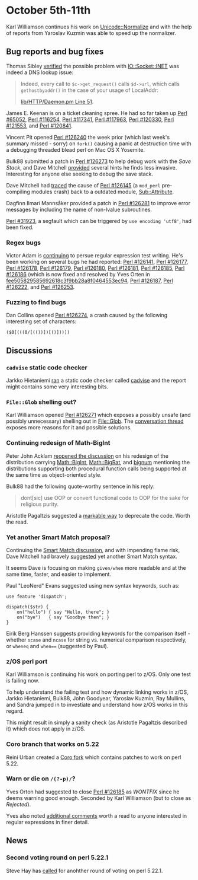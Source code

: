 # October 5th-11th

Karl Williamson continues his work on
[Unicode::Normalize](https://metacpan.org/pod/Unicode::Normalize) and with
the help of reports from Yaroslav Kuzmin was able to speed up the normalizer.

## Bug reports and bug fixes

Thomas Sibley [verified](http://nntp.perl.org/group/perl.perl5.porters/231588)
the possible problem with
[IO::Socket::INET](https://metacpan.org/pod/IO::Socket::INET) was indeed
a DNS lookup issue:

> Indeed, every call to `$c->get_request()` calls `$d->url`, which calls
> `gethostbyaddr()` in the case of your usage of LocalAddr:
>
> [lib/HTTP/Daemon.pm Line 51](https://github.com/gisle/http-daemon/blob/master/lib/HTTP/Daemon.pm#L51).

James E. Keenan is on a ticket cleaning spree. He had so far taken up
[Perl #65052](https://rt.perl.org/Ticket/Display.html?id=65052),
[Perl #116254](https://rt.perl.org/Ticket/Display.html?id=116254),
[Perl #117341](https://rt.perl.org/Ticket/Display.html?id=117341),
[Perl #117963](https://rt.perl.org/Ticket/Display.html?id=117963),
[Perl #120330](https://rt.perl.org/Ticket/Display.html?id=120330),
[Perl #121553](https://rt.perl.org/Ticket/Display.html?id=121553),
and [Perl #120841](https://rt.perl.org/Ticket/Display.html?id=120841).

Vincent Pit opened
[Perl #126240](https://rt.perl.org/Ticket/Display.html?id=126240) the week
prior (which last week's summary missed - sorry) on `fork()` causing a
panic at destruction time with a debugging threaded blead perl on Mac OS X
Yosemite.

Bulk88 submitted a patch in
[Perl #126273](https://rt.perl.org/Ticket/Display.html?id=126273) to help
debug work with the *Save Stack*, and Dave Mitchell
[provided](http://nntp.perl.org/group/perl.perl5.porters/231590)
several hints he finds less invasive. Interesting for anyone else seeking
to debug the save stack.

Dave Mitchell had
[traced](http://nntp.perl.org/group/perl.perl5.porters/231596) the cause
of [Perl #126145](https://rt.perl.org/Ticket/Display.html?id=126145) (a
`mod_perl` pre-compiling modules crash) back to a outdated module,
[Sub::Attribute](https://metacpan.org/pod/Sub::Attribute).

Dagfinn Ilmari Mannsåker provided a patch in
[Perl #126281](https://rt.perl.org/Ticket/Display.html?id=126281) to
improve error messages by including the name of non-lvalue subroutines.

[Perl #31923](https://rt.perl.org/Ticket/Display.html?id=31923), a segfault
which can be triggered by `use encoding 'utf8'`, had been fixed.

### Regex bugs

Victor Adam is
[continuing](http://nntp.perl.org/group/perl.perl5.porters/231508)
to persue regular expression test writing. He's
been working on several bugs he had reported:
[Perl #126141](https://rt.perl.org/Ticket/Display.html?id=126141),
[Perl #126177](https://rt.perl.org/Ticket/Display.html?id=126177),
[Perl #126178](https://rt.perl.org/Ticket/Display.html?id=126178),
[Perl #126179](https://rt.perl.org/Ticket/Display.html?id=126179),
[Perl #126180](https://rt.perl.org/Ticket/Display.html?id=126180),
[Perl #126181](https://rt.perl.org/Ticket/Display.html?id=126181),
[Perl #126185](https://rt.perl.org/Ticket/Display.html?id=126185),
[Perl #126186](https://rt.perl.org/Ticket/Display.html?id=126186) (which
is now fixed and resolved by Yves Orten in
[fee505829585692618c3f9bb28a8f0464553ec94](http://perl5.git.perl.org/perl.git/commitdiff/fee505829585692618c3f9bb28a8f0464553ec94),
[Perl #126187](https://rt.perl.org/Ticket/Display.html?id=126187),
[Perl #126222](https://rt.perl.org/Ticket/Display.html?id=126222), and
[Perl #126253](https://rt.perl.org/Ticket/Display.html?id=126253).

### Fuzzing to find bugs

Dan Collins opened
[Perl #126274](https://rt.perl.org/Ticket/Display.html?id=126274), a crash
caused by the following interesting set of characters:

    ($0[(((0/[(())])[()]))])

## Discussions

### `cadvise` static code checker

Jarkko Hietaniemi
[ran](http://nntp.perl.org/group/perl.perl5.porters/231612) a static code checker called
[cadvise](http://h21007.www2.hp.com/portal/site/dspp/menuitem.863c3e4cbcdc3f3515b49c108973a801/?ciid=8b08a31f05f02110a31f05f02110275d6e10RCRD) and
the report might contains some very interesting bits.

### `File::Glob` shelling out?

Karl Williamson opened
[Perl #126271](https://rt.perl.org/Ticket/Display.html?id=126271) which
exposes a possibly unsafe (and possibly unnecessary) shelling out in
[File::Glob](https://metacpan.org/pod/File::Glob). The
[conversation thread](http://nntp.perl.org/group/perl.perl5.porters/231569)
exposes more reasons for it and possible solutions.

### Continuing redesign of Math-BigInt

Peter John Acklam
[reopened the discussion](http://nntp.perl.org/group/perl.perl5.porters/231625)
on his redesign of the distribution carrying
[Math::BigInt](https://metacpan.org/pod/Math::BigInt),
[Math::BigRat](https://metacpan.org/pod/Math::BigRat),
and [bignum](https://metacpan.org/pod/bignum) mentioning the distributions
supporting both procedural function calls being supported at the same time
as object-oriented style.

Bulk88 had the following quote-worthy sentence in his reply:

> dont[sic] use OOP or convert functional code to OOP
> for the sake for religious purity.

Aristotle Pagaltzis suggested a
[markable way](http://nntp.perl.org/group/perl.perl5.porters/231641) to
deprecate the code. Worth the read.

### Yet another Smart Match proposal?

Continuing the
[Smart Match discussion](http://nntp.perl.org/group/perl.perl5.porters/231597),
and with impending flame risk, Dave Mitchell had bravely
[suggested](http://nntp.perl.org/group/perl.perl5.porters/231622)
yet another Smart Match syntax.

It seems Dave is focusing on making `given/when` more readable and at the
same time, faster, and easier to implement.

Paul "LeoNerd" Evans suggested using new syntax keywords, such as:

    use feature 'dispatch';

    dispatch($str) {
        on("hello") { say "Hello, there"; }
        on("bye")   { say "Goodbye then"; }
    }

Eirik Berg Hanssen suggests providing keywords for the comparison itself -
whether `scase` and `ncase` for string vs. numerical comparison respectively, or `wheneq` and `when==` (suggested by Paul).

### z/OS perl port

Karl Williamson is continuing his work on porting perl to z/OS. Only one
test is failing now.

To help understand the failing test and how dynamic linking works in
z/OS, Jarkko Hietaniemi, Bulk88, John Goodyear, Yaroslav Kuzmin,
Ray Mullins, and Sandra jumped in to investiate and understand how z/OS
works in this regard.

This might result in simply a sanity check (as Aristotle Pagaltzis
described it) which does not apply in z/OS.

### Coro branch that works on 5.22

Reini Urban created a [Coro fork](https://github.com/rurban/Coro/tree/5.22)
which contains patches to work on perl 5.22.

### Warn or die on `/(?-p)/`?

Yves Orton had suggested to close
[Perl #126185](https://rt.perl.org/Ticket/Display.html?id=126185)
as *WONTFIX* since he deems warning good enough. Seconded by Karl
Williamson (but to close as *Rejected*).

Yves also noted
[additional comments](http://nntp.perl.org/group/perl.perl5.porters/231667)
worth a read to anyone interested in regular expressions in finer detail.

## News

### Second voting round on perl 5.22.1

Steve Hay has
[called](http://nntp.perl.org/group/perl.perl5.porters/231665)
for anohther round of voting on perl 5.22.1.

